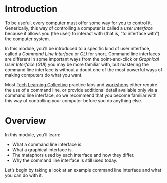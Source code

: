 # Introduction

To be useful, every computer must offer some way for you to control it. Generically, this way of controlling a computer is called a *user interface* because it allows you (the user) to interact with (that is, &ldquo;to interface with&rdquo;) the computer system.

In this module, you&rsquo;ll be introduced to a specific kind of user interface, called a *Command Line Interface* or *CLI* for short. Command line interfaces are different in some important ways from the point-and-click or *Graphical User Interface* (*GUI*) you may be more familiar with, but mastering the command line interface is without a doubt one of the most powerful ways of making computers do what you want.

Most [Tech Learning Collective](https://techlearningcollective.com/) practice labs and [workshops](https://techlearningcollective.com/workshops/) either require the use of a command line, or provide additional detail available only via a command line interface, so we recommend that you become familiar with this way of controlling your computer before you do anything else.

# Overview

In this module, you&rsquo;ll learn:

* What a command line interface is.
* What a graphical interface is.
* The mataphors used by each interface and how they differ.
* Why the command line interface is still used today.

Let&rsquo;s begin by taking a look at an example command line interface and what you can do with it.
